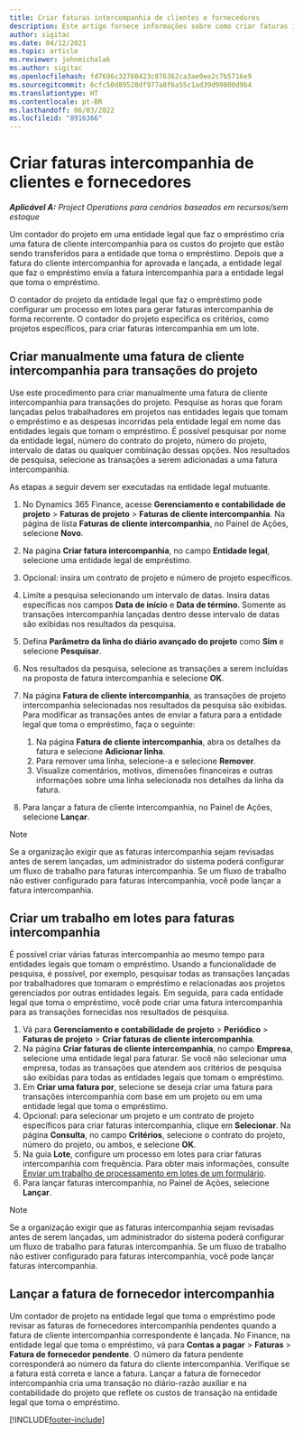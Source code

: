 ```yaml
---
title: Criar faturas intercompanhia de clientes e fornecedores
description: Este artigo fornece informações sobre como criar faturas intercompanhia de clientes e fornecedores.
author: sigitac
ms.date: 04/12/2021
ms.topic: article
ms.reviewer: johnmichalak
ms.author: sigitac
ms.openlocfilehash: fd7696c32760423c876362ca3ae0ee2c7b5716e9
ms.sourcegitcommit: 6cfc50d89528df977a8f6a55c1ad39d99800d9b4
ms.translationtype: HT
ms.contentlocale: pt-BR
ms.lasthandoff: 06/03/2022
ms.locfileid: "8916366"
---
```

# <a name="create-intercompany-customer-and-vendor-invoices"></a>Criar faturas intercompanhia de clientes e fornecedores

_**Aplicável A:** Project Operations para cenários baseados em recursos/sem estoque_

Um contador do projeto em uma entidade legal que faz o empréstimo cria uma fatura de cliente intercompanhia para os custos do projeto que estão sendo transferidos para a entidade que toma o empréstimo. Depois que a fatura do cliente intercompanhia for aprovada e lançada, a entidade legal que faz o empréstimo envia a fatura intercompanhia para a entidade legal que toma o empréstimo.

O contador do projeto da entidade legal que faz o empréstimo pode configurar um processo em lotes para gerar faturas intercompanhia de forma recorrente. O contador do projeto especifica os critérios, como projetos específicos, para criar faturas intercompanhia em um lote.

## <a name="manually-create-an-intercompany-customer-invoice-for-project-transactions"></a>Criar manualmente uma fatura de cliente intercompanhia para transações do projeto 

Use este procedimento para criar manualmente uma fatura de cliente intercompanhia para transações do projeto. Pesquise as horas que foram lançadas pelos trabalhadores em projetos nas entidades legais que tomam o empréstimo e as despesas incorridas pela entidade legal em nome das entidades legais que tomam o empréstimo. É possível pesquisar por nome da entidade legal, número do contrato do projeto, número do projeto, intervalo de datas ou qualquer combinação dessas opções. Nos resultados de pesquisa, selecione as transações a serem adicionadas a uma fatura intercompanhia. 

As etapas a seguir devem ser executadas na entidade legal mutuante. 

1. No Dynamics 365 Finance, acesse **Gerenciamento e contabilidade de projeto** > **Faturas de projeto** > **Faturas de cliente intercompanhia**. Na página de lista **Faturas de cliente intercompanhia**, no Painel de Ações, selecione **Novo**.
2. Na página **Criar fatura intercompanhia**, no campo **Entidade legal**, selecione uma entidade legal de empréstimo.
3. Opcional: insira um contrato de projeto e número de projeto específicos.
4. Limite a pesquisa selecionando um intervalo de datas. Insira datas específicas nos campos **Data de início** e **Data de término**. Somente as transações intercompanhia lançadas dentro desse intervalo de datas são exibidas nos resultados da pesquisa.
5. Defina **Parâmetro da linha do diário avançado do projeto** como **Sim** e selecione **Pesquisar**.
6. Nos resultados da pesquisa, selecione as transações a serem incluídas na proposta de fatura intercompanhia e selecione **OK**.
7. Na página **Fatura de cliente intercompanhia**, as transações de projeto intercompanhia selecionadas nos resultados da pesquisa são exibidas. Para modificar as transações antes de enviar a fatura para a entidade legal que toma o empréstimo, faça o seguinte:
  
    1. Na página **Fatura de cliente intercompanhia**, abra os detalhes da fatura e selecione **Adicionar linha**.
    2. Para remover uma linha, selecione-a e selecione **Remover**.
    3. Visualize comentários, motivos, dimensões financeiras e outras informações sobre uma linha selecionada nos detalhes da linha da fatura.
    
8. Para lançar a fatura de cliente intercompanhia, no Painel de Ações, selecione **Lançar**.

> [!NOTE]
> Se a organização exigir que as faturas intercompanhia sejam revisadas antes de serem lançadas, um administrador do sistema poderá configurar um fluxo de trabalho para faturas intercompanhia. Se um fluxo de trabalho não estiver configurado para faturas intercompanhia, você pode lançar a fatura intercompanhia.

## <a name="create-a-batch-job-for-intercompany-invoices"></a>Criar um trabalho em lotes para faturas intercompanhia

É possível criar várias faturas intercompanhia ao mesmo tempo para entidades legais que tomam o empréstimo. Usando a funcionalidade de pesquisa, é possível, por exemplo, pesquisar todas as transações lançadas por trabalhadores que tomaram o empréstimo e relacionadas aos projetos gerenciados por outras entidades legais. Em seguida, para cada entidade legal que toma o empréstimo, você pode criar uma fatura intercompanhia para as transações fornecidas nos resultados de pesquisa.

1. Vá para **Gerenciamento e contabilidade de projeto** > **Periódico** > **Faturas de projeto** > **Criar faturas de cliente intercompanhia**.
2. Na página **Criar faturas de cliente intercompanhia**, no campo **Empresa**, selecione uma entidade legal para faturar. Se você não selecionar uma empresa, todas as transações que atendem aos critérios de pesquisa são exibidas para todas as entidades legais que tomam o empréstimo.
3. Em **Criar uma fatura por**, selecione se deseja criar uma fatura para transações intercompanhia com base em um projeto ou em uma entidade legal que toma o empréstimo.
4. Opcional: para selecionar um projeto e um contrato de projeto específicos para criar faturas intercompanhia, clique em **Selecionar**. Na página **Consulta**, no campo **Critérios**, selecione o contrato do projeto, número do projeto, ou ambos, e selecione **OK**.
5. Na guia **Lote**, configure um processo em lotes para criar faturas intercompanhia com frequência. Para obter mais informações, consulte [Enviar um trabalho de processamento em lotes de um formulário](/dynamicsax-2012/appuser-itpro/submit-a-batch-processing-job-from-a-form).
6. Para lançar faturas intercompanhia, no Painel de Ações, selecione **Lançar**.

> [!NOTE]
> Se a organização exigir que as faturas intercompanhia sejam revisadas antes de serem lançadas, um administrador do sistema poderá configurar um fluxo de trabalho para faturas intercompanhia. Se um fluxo de trabalho não estiver configurado para faturas intercompanhia, você pode lançar faturas intercompanhia.

## <a name="post-the-intercompany-vendor-invoice"></a>Lançar a fatura de fornecedor intercompanhia

Um contador de projeto na entidade legal que toma o empréstimo pode revisar as faturas de fornecedores intercompanhia pendentes quando a fatura de cliente intercompanhia correspondente é lançada. No Finance, na entidade legal que toma o empréstimo, vá para **Contas a pagar** > **Faturas** > **Fatura de fornecedor pendente**. O número da fatura pendente corresponderá ao número da fatura do cliente intercompanhia. Verifique se a fatura está correta e lance a fatura. Lançar a fatura de fornecedor intercompanhia cria uma transação no diário-razão auxiliar e na contabilidade do projeto que reflete os custos de transação na entidade legal que toma o empréstimo.


[!INCLUDE[footer-include](../includes/footer-banner.md)]
